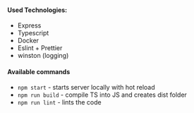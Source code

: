 #### Used Technologies:

- Express
- Typescript
- Docker
- Eslint + Prettier
- winston (logging)

#### Available commands

- `npm start` - starts server locally with hot reload
- `npm run build` - compile TS into JS and creates dist folder
- `npm run lint` - lints the code

